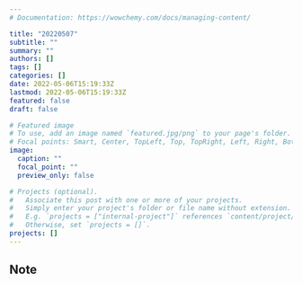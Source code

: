 ```yaml
---
# Documentation: https://wowchemy.com/docs/managing-content/

title: "20220507"
subtitle: ""
summary: ""
authors: []
tags: []
categories: []
date: 2022-05-06T15:19:33Z
lastmod: 2022-05-06T15:19:33Z
featured: false
draft: false

# Featured image
# To use, add an image named `featured.jpg/png` to your page's folder.
# Focal points: Smart, Center, TopLeft, Top, TopRight, Left, Right, BottomLeft, Bottom, BottomRight.
image:
  caption: ""
  focal_point: ""
  preview_only: false

# Projects (optional).
#   Associate this post with one or more of your projects.
#   Simply enter your project's folder or file name without extension.
#   E.g. `projects = ["internal-project"]` references `content/project/deep-learning/index.md`.
#   Otherwise, set `projects = []`.
projects: []
---
```


## Note

